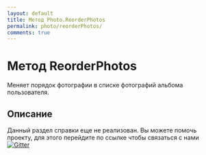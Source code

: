 ```yaml
---
layout: default
title: Метод Photo.ReorderPhotos
permalink: photo/reorderPhotos/
comments: true
---
```

# Метод ReorderPhotos
Меняет порядок фотографии в списке фотографий альбома пользователя.

## Описание
Данный раздел справки еще не реализован. Вы  можете помочь проекту, для этого перейдите по ссылке чтобы связаться с нами [![Gitter](https://badges.gitter.im/Join%20Chat.svg)](https://gitter.im/vknet/vk?utm_source=badge&utm_medium=badge&utm_campaign=pr-badge)
